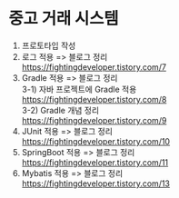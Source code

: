 # 중고 거래 시스템

1. 프로토타입 작성
2. 로그 적용 => 블로그 정리<br>
   https://fightingdeveloper.tistory.com/7 
3. Gradle 적용 => 블로그 정리<br>
   3-1) 자바 프로젝트에 Gradle 적용 <br>
   https://fightingdeveloper.tistory.com/8 <br>
   3-2) Gradle 개념 정리 <br>
   https://fightingdeveloper.tistory.com/9
4. JUnit 적용 => 블로그 정리<br>
   https://fightingdeveloper.tistory.com/10 <br>
5. SpringBoot 적용 => 블로그 정리<br>
   https://fightingdeveloper.tistory.com/11 <br>
6. Mybatis 적용 => 블로그 정리<br>
   https://fightingdeveloper.tistory.com/13 <br>
   